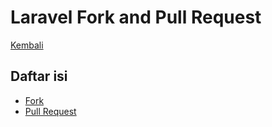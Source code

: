 # Laravel Fork and Pull Request

[Kembali](../readme.md)

## Daftar isi

- [Fork](fork.md)
- [Pull Request](pull-request.md)
